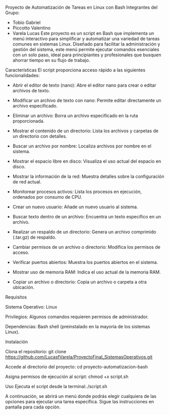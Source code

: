   Proyecto de Automatización de Tareas en Linux con Bash
Integrantes del Grupo:
 * Tobio Gabriel
 * Piccotto Valentino
 * Varela Lucas
Este proyecto es un script en Bash que implementa un menú interactivo para simplificar y automatizar una variedad de tareas comunes en sistemas Linux. Diseñado para facilitar la administración y gestión del sistema, este menú permite ejecutar comandos esenciales con un solo paso, ideal para principiantes y profesionales que busquen ahorrar tiempo en su flujo de trabajo.

Características
El script proporciona acceso rápido a las siguientes funcionalidades:

* Abrir el editor de texto (nano): Abre el editor nano para crear o editar archivos de texto.

* Modificar un archivo de texto con nano: Permite editar directamente un archivo especificado.

* Eliminar un archivo: Borra un archivo especificado en la ruta proporcionada.

* Mostrar el contenido de un directorio: Lista los archivos y carpetas de un directorio con detalles.

* Buscar un archivo por nombre: Localiza archivos por nombre en el sistema.

* Mostrar el espacio libre en disco: Visualiza el uso actual del espacio en disco.

* Mostrar la información de la red: Muestra detalles sobre la configuración de red actual.

* Monitorear procesos activos: Lista los procesos en ejecución, ordenados por consumo de CPU.

* Crear un nuevo usuario: Añade un nuevo usuario al sistema.

* Buscar texto dentro de un archivo: Encuentra un texto específico en un archivo.

* Realizar un respaldo de un directorio: Genera un archivo comprimido (.tar.gz) de respaldo.

* Cambiar permisos de un archivo o directorio: Modifica los permisos de acceso.

* Verificar puertos abiertos: Muestra los puertos abiertos en el sistema.

* Mostrar uso de memoria RAM: Indica el uso actual de la memoria RAM.

* Copiar un archivo o directorio: Copia un archivo o carpeta a otra ubicación.

Requisitos

  Sistema Operativo: Linux

  Privilegios: Algunos comandos requieren permisos de administrador.

  Dependencias: Bash shell (preinstalado en la mayoría de los sistemas Linux).

Instalación

  Clona el repositorio: git clone https://github.com/LucasfVarela/ProyectoFinal_SistemasOperativos.git  
 
 Accede al directorio del proyecto: cd proyecto-automatizacion-bash

 Asigna permisos de ejecución al script: chmod +x script.sh

Uso
 Ejecuta el script desde la terminal:./script.sh

A continuación, se abrirá un menú donde podrás elegir cualquiera de las opciones para ejecutar una tarea específica. Sigue las instrucciones en pantalla para cada opción.
